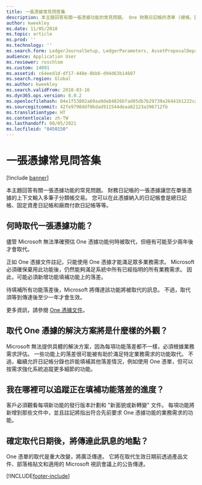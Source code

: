 ```yaml
---
title: 一張憑據常見問答集
description: 本主題回答有關一張憑據功能的常見問題。 One 財務日記帳的憑單 (總帳、固定資產日記帳、廠商付款日記帳等) 讓您依照 One 憑單上下文輸入多筆子分類帳交易。
author: kweekley
ms.date: 11/05/2018
ms.topic: article
ms.prod: ''
ms.technology: ''
ms.search.form: LedgerJournalSetup, LedgerParameters, AssetProposalDepreciation
audience: Application User
ms.reviewer: roschlom
ms.custom: 14091
ms.assetid: c64eed1d-df17-448e-8bb6-d94d63b14607
ms.search.region: Global
ms.author: kweekley
ms.search.validFrom: 2018-03-16
ms.dyn365.ops.version: 8.0.2
ms.openlocfilehash: 04e1f53802a69aa9de84826bfad05db7b29739a26441b1222cabc224d2873177
ms.sourcegitcommit: 42fe9790ddf0bdad911544deaa82123a396712fb
ms.translationtype: HT
ms.contentlocale: zh-TW
ms.lasthandoff: 08/05/2021
ms.locfileid: "8450150"
---
```

# <a name="one-voucher-faq"></a>一張憑據常見問答集

[!include [banner](../includes/banner.md)]

本主題回答有關一張憑據功能的常見問題。 財務日記帳的一張憑據讓您在單張憑據的上下文輸入多筆子分類帳交易。 您可以在此憑據納入的日記帳會是總日記帳、固定資產日記帳和廠商付款日記帳等等。

## <a name="when-will-the-one-voucher-functionality-be-deprecated"></a>何時取代一張憑據功能？

儘管 Microsoft 無法準確預估 One 憑據功能何時被取代，但極有可能至少兩年後才會取代。

正如 One 憑據文件註記，只能使用 One 憑據才能滿足眾多業務需求。 Microsoft 必須確保棄用此功能後，仍然能夠滿足系統中所有已經指明的所有業務需求。 因此，可能必須新增功能填補功能上的落差。

待填補所有功能落差後，Microsoft 將傳達該功能將被取代的訊息。 不過，取代須等到傳達後至少一年才會生效。

更多資訊，請參閱 [One 憑據文件](one-voucher.md)。

## <a name="what-will-the-solution-that-replaces-one-voucher-look-like"></a>取代 One 憑據的解決方案將是什麼樣的外觀？

Microsoft 無法提供具體的解決方案，因為每項功能落差都不一樣，必須根據業務需求評估。 一些功能上的落差很可能被有助於滿足特定業務需求的功能取代。 不過，繼續允許日記帳分錄也許能填補其他落差情況，例如使用 One 憑單，但可以按需求強化系統追蹤更多細節的功能。

## <a name="where-can-i-track-the-progress-of-the-feature-gaps-being-filled"></a>我在哪裡可以追蹤正在填補功能落差的進度？

客戶必須觀看每項新功能的發行版本計劃和 "新面貌或新轉變" 文件。 每項功能將新增到那些文件中，並且註記將指出符合先前要求 One 憑據功能的業務需求的功能。

## <a name="when-the-deprecation-date-is-identified-where-will-it-be-communicated"></a>確定取代日期後，將傳達此訊息的地點？

One 憑單的取代是重大改變，將廣泛傳達。 它將在取代生效日期前透過產品文件、部落格貼文和適用的 Microsoft 視訊會議上的公告傳達。


[!INCLUDE[footer-include](../../includes/footer-banner.md)]